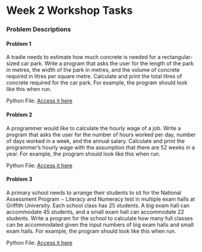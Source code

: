 # Week 2 Workshop Tasks
### Problem Descriptions
#### Problem 1
A tradie needs to estimate how much concrete is needed for a rectangular-sized car park. Write a program that asks the user for the length of the park in metres, the width of the park in metres, and the volume of concrete required in litres per square metre. Calculate and print the total litres of concrete required for the car park. For example, the program should look like this when run.

Python File: [Access it here](week2_problem1.py)

#### Problem 2
A programmer would like to calculate the hourly wage of a job. Write a program that asks the user for the number of hours worked per day, number of days worked in a week, and the annual salary. Calculate and print the programmer’s hourly wage with the assumption that there are 52 weeks in a year. For example, the program should look like this when run.

Python File: [Access it here](week2_problem2.py)

#### Problem 3
A primary school needs to arrange their students to sit for the National Assessment Program − Literacy and Numeracy test in multiple exam halls at Griffith University. Each school class has 25 students. A big exam hall can accommodate 45 students, and a small exam hall can accommodate 22 students. Write a program for the school to calculate how many full classes can be accommodated given the input numbers of big exam halls and small exam halls. For example, the program should look like this when run.

Python File: [Access it here](week2_problem3.py)
